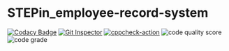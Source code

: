 # STEPin_employee-record-system
[![Codacy Badge](https://app.codacy.com/project/badge/Grade/8212dcaf4c7749c88640c0e9d6cd0761)](https://www.codacy.com/gh/aishwaryakasula/STEPin_employee-record-system/dashboard?utm_source=github.com&amp;utm_medium=referral&amp;utm_content=aishwaryakasula/STEPin_employee-record-system&amp;utm_campaign=Badge_Grade)
[![Git Inspector](https://github.com/aishwaryakasula/STEPin_employee-record-system/actions/workflows/git_inspector.yml/badge.svg)](https://github.com/aishwaryakasula/STEPin_employee-record-system/actions/workflows/git_inspector.yml)
[![cppcheck-action](https://github.com/aishwaryakasula/STEPin_employee-record-system/actions/workflows/cppcheck.yml/badge.svg)](https://github.com/aishwaryakasula/STEPin_employee-record-system/actions/workflows/cppcheck.yml)
![code quality score](https://www.code-inspector.com/project/27739/score/svg)
![code grade](https://www.code-inspector.com/project/27739/status/svg)


